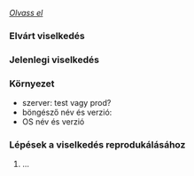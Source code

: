 *[Olvass el](https://github.com/zsebtanar/zsebtanar-proto/wiki/Fejleszt%C5%91knek#hibabejelent%C3%A9s)*

### Elvárt viselkedés


### Jelenlegi viselkedés


### Környezet

 - szerver: test vagy prod?
 - böngésző név és verzió:
 - OS név és verzió

### Lépések a viselkedés reprodukálásához

 1) ...
   